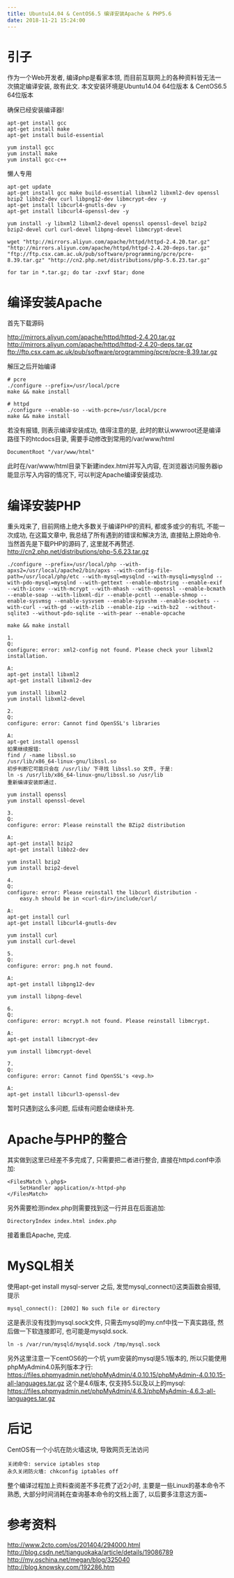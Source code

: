 ```yaml
---
title: Ubuntu14.04 & CentOS6.5 编译安装Apache & PHP5.6
date: 2018-11-21 15:24:00
---
```

# 引子 #

作为一个Web开发者, 编译php是看家本领, 而目前互联网上的各种资料皆无法一次搞定编译安装, 故有此文.
本文安装环境是Ubuntu14.04 64位版本 & CentOS6.5 64位版本

确保已经安装编译器!

```
apt-get install gcc
apt-get install make
apt-get install build-essential
```

```
yum install gcc
yum install make
yum install gcc-c++
```

懒人专用

```
apt-get update
apt-get install gcc make build-essential libxml2 libxml2-dev openssl bzip2 libbz2-dev curl libpng12-dev libmcrypt-dev -y
apt-get install libcurl4-gnutls-dev -y
apt-get install libcurl4-openssl-dev -y
```

```
yum install -y libxml2 libxml2-devel openssl openssl-devel bzip2 bzip2-devel curl curl-devel libpng-devel libmcrypt-devel
```

```
wget "http://mirrors.aliyun.com/apache/httpd/httpd-2.4.20.tar.gz" "http://mirrors.aliyun.com/apache/httpd/httpd-2.4.20-deps.tar.gz" "ftp://ftp.csx.cam.ac.uk/pub/software/programming/pcre/pcre-8.39.tar.gz" "http://cn2.php.net/distributions/php-5.6.23.tar.gz"

for tar in *.tar.gz; do tar -zxvf $tar; done
```


# 编译安装Apache #

首先下载源码 

http://mirrors.aliyun.com/apache/httpd/httpd-2.4.20.tar.gz
http://mirrors.aliyun.com/apache/httpd/httpd-2.4.20-deps.tar.gz
ftp://ftp.csx.cam.ac.uk/pub/software/programming/pcre/pcre-8.39.tar.gz

解压之后开始编译

```
# pcre
./configure --prefix=/usr/local/pcre
make && make install

# httpd
./configure --enable-so --with-pcre=/usr/local/pcre
make && make install
```

若没有报错, 则表示编译安装成功, 值得注意的是, 此时的默认wwwroot还是编译路径下的htcdocs目录, 需要手动修改到常用的/var/www/html

	DocumentRoot "/var/www/html"

此时在/var/www/html目录下新建index.html并写入内容, 在浏览器访问服务器ip能显示写入内容的情况下, 可以判定Apache编译安装成功.

# 编译安装PHP #

重头戏来了, 目前网络上绝大多数关于编译PHP的资料, 都或多或少的有坑, 不能一次成功, 在这篇文章中, 我总结了所有遇到的错误和解决方法, 直接贴上原始命令. 当然首先是下载PHP的源码了, 这里就不再赘述.
http://cn2.php.net/distributions/php-5.6.23.tar.gz

```
./configure --prefix=/usr/local/php --with-apxs2=/usr/local/apache2/bin/apxs --with-config-file-path=/usr/local/php/etc --with-mysql=mysqlnd --with-mysqli=mysqlnd --with-pdo-mysql=mysqlnd --with-gettext --enable-mbstring --enable-exif --with-iconv --with-mcrypt --with-mhash --with-openssl --enable-bcmath --enable-soap --with-libxml-dir --enable-pcntl --enable-shmop --enable-sysvmsg --enable-sysvsem --enable-sysvshm --enable-sockets --with-curl --with-gd --with-zlib --enable-zip --with-bz2  --without-sqlite3 --without-pdo-sqlite --with-pear --enable-opcache

make && make install

1.
Q: 
configure: error: xml2-config not found. Please check your libxml2 installation.

A:
apt-get install libxml2
apt-get install libxml2-dev

yum install libxml2
yum install libxml2-devel

2.
Q:
configure: error: Cannot find OpenSSL's libraries

A:
apt-get install openssl
如果继续报错:
find / -name libssl.so
/usr/lib/x86_64-linux-gnu/libssl.so
初步判断它可能只会在 /usr/lib/ 下寻找 libssl.so 文件, 于是:
ln -s /usr/lib/x86_64-linux-gnu/libssl.so /usr/lib
重新编译安装即通过.

yum install openssl
yum install openssl-devel

3.
Q:
configure: error: Please reinstall the BZip2 distribution

A:
apt-get install bzip2
apt-get install libbz2-dev

yum install bzip2
yum install bzip2-devel

4.
Q:
configure: error: Please reinstall the libcurl distribution -
    easy.h should be in <curl-dir>/include/curl/

A:
apt-get install curl
apt-get install libcurl4-gnutls-dev

yum install curl
yum install curl-devel

5.
Q:
configure: error: png.h not found.

A:
apt-get install libpng12-dev

yum install libpng-devel

6.
Q:
configure: error: mcrypt.h not found. Please reinstall libmcrypt.

A:
apt-get install libmcrypt-dev

yum install libmcrypt-devel

7.
Q:
configure: error: Cannot find OpenSSL's <evp.h>

A:
apt-get install libcurl3-openssl-dev
```

暂时只遇到这么多问题, 后续有问题会继续补充.

# Apache与PHP的整合 #

其实做到这里已经差不多完成了, 只需要把二者进行整合, 直接在httpd.conf中添加:
	
```
<FilesMatch \.php$>
    SetHandler application/x-httpd-php
</FilesMatch>
```

另外需要检测index.php则需要找到这一行并且在后面追加:

	DirectoryIndex index.html index.php

接着重启Apache, 完成.

# MySQL相关 #


使用apt-get install mysql-server 之后, 发觉mysql_connect()这类函数会报错, 提示
	
	mysql_connect(): [2002] No such file or directory

这是表示没有找到mysql.sock文件, 只需去mysql的my.cnf中找一下真实路径, 然后做一下软连接即可, 也可能是mysqld.sock.

	ln -s /var/run/mysqld/mysqld.sock /tmp/mysql.sock


另外这里注意一下centOS6的一个坑
yum安装的mysql是5.1版本的, 所以只能使用phpMyAdmin4.0系列版本才行:
https://files.phpmyadmin.net/phpMyAdmin/4.0.10.15/phpMyAdmin-4.0.10.15-all-languages.tar.gz
这个是4.6版本, 仅支持5.5以及以上的mysql:
https://files.phpmyadmin.net/phpMyAdmin/4.6.3/phpMyAdmin-4.6.3-all-languages.tar.gz

# 后记 #

CentOS有一个小坑在防火墙这块, 导致网页无法访问

```
关闭命令: service iptables stop 
永久关闭防火墙: chkconfig iptables off
```

整个编译过程加上资料查阅差不多花费了近2小时, 主要是一些Linux的基本命令不熟悉, 大部分时间消耗在查询基本命令的文档上面了, 以后要多注意这方面~


# 参考资料 #

http://www.2cto.com/os/201404/294000.html
http://blog.csdn.net/tianguokaka/article/details/19086789
http://my.oschina.net/megan/blog/325040
http://blog.knowsky.com/192286.htm
